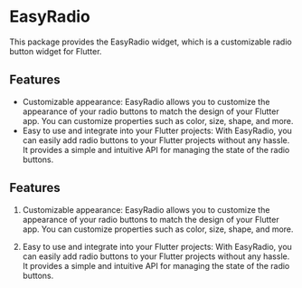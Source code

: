 # EasyRadio

This package provides the EasyRadio widget, which is a customizable radio button widget for Flutter.

## Features

- Customizable appearance: EasyRadio allows you to customize the appearance of your radio buttons to match the design of your Flutter app. You can customize properties such as color, size, shape, and more.
- Easy to use and integrate into your Flutter projects: With EasyRadio, you can easily add radio buttons to your Flutter projects without any hassle. It provides a simple and intuitive API for managing the state of the radio buttons.

## Features

1. Customizable appearance: EasyRadio allows you to customize the appearance of your radio buttons to match the design of your Flutter app. You can customize properties such as color, size, shape, and more.

2. Easy to use and integrate into your Flutter projects: With EasyRadio, you can easily add radio buttons to your Flutter projects without any hassle. It provides a simple and intuitive API for managing the state of the radio buttons.

